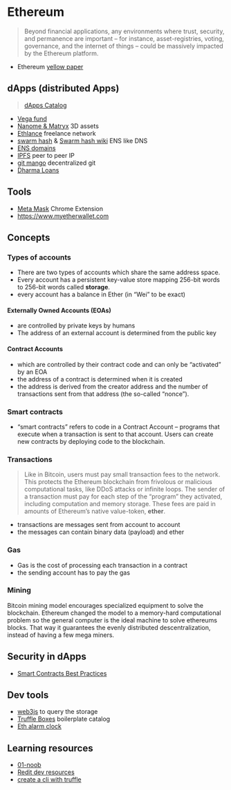 # Ethereum

> Beyond financial applications, any environments where trust, security, and permanence are important – for instance, asset-registries, voting, governance, and the internet of things – could be massively impacted by the Ethereum platform.

- Ethereum [yellow paper](http://yellowpaper.io)

## dApps (distributed Apps)

> [dApps Catalog](https://dapps.ethercasts.com/)


- [Vega fund](http://www.vega.fund/)
- [Nanome & Matryx](http://nanome.ai/) 3D assets
- [Ethlance](https://ethlance.com/) freelance network
- [swarm hash](http://swarm-gateways.net/bzz:/theswarm.eth/) & [Swarm hash wiki](https://github.com/ethereum/wiki/wiki/Swarm-Hash) ENS like DNS 
- [ENS domains](https://ens.domains/)
- [IPFS](https://ipfs.io/) peer to peer IP
- [git mango](https://github.com/axic/mango) decentralized git
- [Dharma Loans](https://dharma.io)

## Tools

- [Meta Mask](https://metamask.io/) Chrome Extension
- https://www.myetherwallet.com


## Concepts

### Types of accounts

- There are two types of accounts which share the same address space.
- Every account has a persistent key-value store mapping 256-bit words to 256-bit words called **storage**.
- every account has a balance in Ether (in “Wei” to be exact) 

#### Externally Owned Accounts (EOAs)

- are controlled by private keys by humans
- The address of an external account is determined from the public key 


#### Contract Accounts

 - which are controlled by their contract code and can only be “activated” by an EOA
- the address of a contract is determined when it is created
- the address is derived from the creator address and the number of transactions sent from that address (the so-called “nonce”).



### Smart contracts

- “smart contracts” refers to code in a Contract Account – programs that execute when a transaction is sent to that account. Users can create new contracts by deploying code to the blockchain.

### Transactions

> Like in Bitcoin, users must pay small transaction fees to the network. This protects the Ethereum blockchain from frivolous or malicious computational tasks, like DDoS attacks or infinite loops. The sender of a transaction must pay for each step of the “program” they activated, including computation and memory storage. These fees are paid in amounts of Ethereum’s native value-token, **ether**.

- transactions are messages sent from account to account
- the messages can contain binary data (payload) and ether

### Gas

- Gas is the cost of processing each transaction in a contract
- the sending account has to pay the gas

### Mining

Bitcoin mining model encourages specialized equipment to solve the blockchain. Ethereum changed the model to a memory-hard computational problem so the general computer is the ideal machine to solve ethereums blocks. That way it guarantees the evenly distributed descentralization, instead of having a few mega miners.


## Security in dApps

- [Smart Contracts Best Practices](https://github.com/ConsenSys/smart-contract-best-practices)

## Dev tools

- [web3js](https://github.com/ethereum/web3.js/) to query the storage
- [Truffle Boxes](http://truffleframework.com/boxes/) boilerplate catalog 
- [Eth alarm clock](http://www.ethereum-alarm-clock.com/)

## Learning resources

- [01-noob](http://consensys.github.io/developers/articles/101-noob-intro/)
- [Redit dev resources](https://www.reddit.com/r/ethdev/comments/5s9avy/the_big_ethereum_development_resources_list/)
- [create a cli with truffle](http://truffleframework.com/tutorials/creating-a-cli-with-truffle-3)